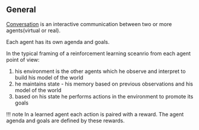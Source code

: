 
## General
[Conversation](https://en.wikipedia.org/wiki/Conversation) is an interactive communication between two or more agents(virtual or real).

Each agent has its own agenda and goals.


In the typical framing of a reinforcement learning sceanrio from each agent point of view:

1. his environment is the other agents which he observe and interpret to build his model of the world
2. he maintains state - his memory based on previous observations and his model of the world 
3. based on his state he performs actions in the environment to promote its goals

!!! note
    In a learned agent each action is paired with a reward. The agent agenda and goals are defined by these rewards.

